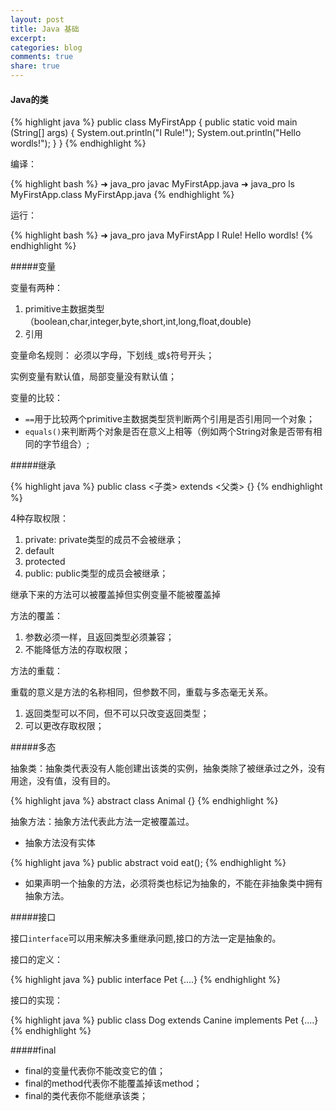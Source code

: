 ```yaml
---
layout: post
title: Java 基础
excerpt:
categories: blog
comments: true
share: true
---
```


#### Java的类

{% highlight java %}
public class MyFirstApp {
	public static void main (String[] args) {
		System.out.println("I Rule!");
       		System.out.println("Hello wordls!");
        }
}
{% endhighlight %}

编译：

{% highlight bash %}
➜  java_pro  javac MyFirstApp.java
➜  java_pro  ls
MyFirstApp.class MyFirstApp.java
{% endhighlight %}

运行：

{% highlight bash %}
➜  java_pro  java MyFirstApp
I Rule!
Hello wordls!
{% endhighlight %}

#####变量

变量有两种：

1. primitive主数据类型（boolean,char,integer,byte,short,int,long,float,double)
2. 引用

变量命名规则： 必须以字母，下划线`_`或`$`符号开头；

实例变量有默认值，局部变量没有默认值；

变量的比较：

* `==`用于比较两个primitive主数据类型货判断两个引用是否引用同一个对象；
* `equals()`来判断两个对象是否在意义上相等（例如两个String对象是否带有相同的字节组合）;

#####继承

{% highlight java %}
public class <子类> extends <父类> {}
{% endhighlight %}

4种存取权限：

1. private: private类型的成员不会被继承；
2. default
3. protected
4. public: public类型的成员会被继承；

继承下来的方法可以被覆盖掉但实例变量不能被覆盖掉

方法的覆盖：

1. 参数必须一样，且返回类型必须兼容；
2. 不能降低方法的存取权限；

方法的重载：

重载的意义是方法的名称相同，但参数不同，重载与多态毫无关系。

1. 返回类型可以不同，但不可以只改变返回类型；
2. 可以更改存取权限；

#####多态

抽象类：抽象类代表没有人能创建出该类的实例，抽象类除了被继承过之外，没有用途，没有值，没有目的。

{% highlight java %}
abstract class Animal {}
{% endhighlight %}

抽象方法：抽象方法代表此方法一定被覆盖过。

* 抽象方法没有实体

{% highlight java %}
public abstract void eat();
{% endhighlight %}

* 如果声明一个抽象的方法，必须将类也标记为抽象的，不能在非抽象类中拥有抽象方法。

#####接口

接口`interface`可以用来解决多重继承问题,接口的方法一定是抽象的。

接口的定义：

{% highlight java %}
public interface Pet {....}
{% endhighlight %}

接口的实现：

{% highlight java %}
public class Dog extends Canine implements Pet {....}
{% endhighlight %}

#####final

* final的变量代表你不能改变它的值；
* final的method代表你不能覆盖掉该method；
* final的类代表你不能继承该类；
